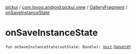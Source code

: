 [pickui](../../index.md) / [com.lovoo.android.pickui.view](../index.md) / [GalleryFragment](index.md) / [onSaveInstanceState](./on-save-instance-state.md)

# onSaveInstanceState

`fun onSaveInstanceState(outState: Bundle): `[`Unit`](https://kotlinlang.org/api/latest/jvm/stdlib/kotlin/-unit/index.html) [(source)](https://github.com/lovoo/android-pickpic/blob/master/pickui/src/main/kotlin/com/lovoo/android/pickui/view/GalleryFragment.kt#L96)